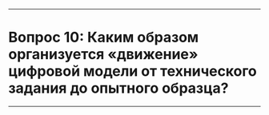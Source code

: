 ___
# Вопрос 10: Каким образом организуется «движение» цифровой модели от технического задания до опытного образца?
___


